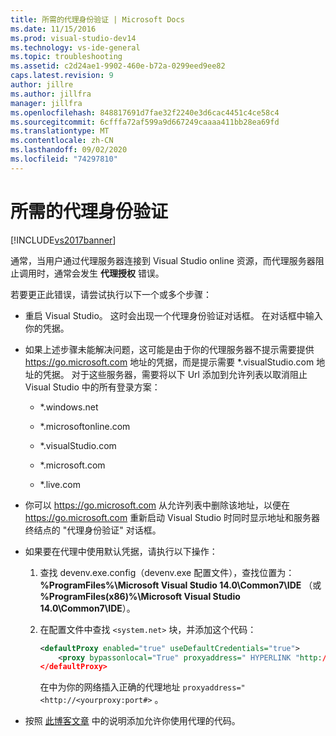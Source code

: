```yaml
---
title: 所需的代理身份验证 | Microsoft Docs
ms.date: 11/15/2016
ms.prod: visual-studio-dev14
ms.technology: vs-ide-general
ms.topic: troubleshooting
ms.assetid: c2d24ae1-9902-460e-b72a-0299eed9ee82
caps.latest.revision: 9
author: jillre
ms.author: jillfra
manager: jillfra
ms.openlocfilehash: 848817691d7fae32f2240e3d6cac4451c4ce58c4
ms.sourcegitcommit: 6cfffa72af599a9d667249caaaa411bb28ea69fd
ms.translationtype: MT
ms.contentlocale: zh-CN
ms.lasthandoff: 09/02/2020
ms.locfileid: "74297810"
---
```

# <a name="proxy-authorization-required"></a>所需的代理身份验证
[!INCLUDE[vs2017banner](../../includes/vs2017banner.md)]

通常，当用户通过代理服务器连接到 Visual Studio online 资源，而代理服务器阻止调用时，通常会发生 **代理授权** 错误。

若要更正此错误，请尝试执行以下一个或多个步骤：

- 重启 Visual Studio。 这时会出现一个代理身份验证对话框。 在对话框中输入你的凭据。

- 如果上述步骤未能解决问题，这可能是由于你的代理服务器不提示需要提供 https://go.microsoft.com 地址的凭据，而是提示需要 *.visualStudio.com 地址的凭据。 对于这些服务器，需要将以下 Url 添加到允许列表以取消阻止 Visual Studio 中的所有登录方案：

  - *.windows.net

  - *.microsoftonline.com

  - *.visualStudio.com

  - *.microsoft.com

  - *.live.com

- 你可以 https://go.microsoft.com 从允许列表中删除该地址，以便在 https://go.microsoft.com 重新启动 Visual Studio 时同时显示地址和服务器终结点的 "代理身份验证" 对话框。

- 如果要在代理中使用默认凭据，请执行以下操作：

   1. 查找 devenv.exe.config（devenv.exe 配置文件），查找位置为： **%ProgramFiles%\Microsoft Visual Studio 14.0\Common7\IDE** （或 **%ProgramFiles(x86)%\Microsoft Visual Studio 14.0\Common7\IDE**）。

   2. 在配置文件中查找 `<system.net>` 块，并添加这个代码：

      ```xml
      <defaultProxy enabled="true" useDefaultCredentials="true">
          <proxy bypassonlocal="True" proxyaddress=" HYPERLINK "http://<yourproxy:port#" http://<yourproxy:port#>"/>
      </defaultProxy>
      ```

      在中为你的网络插入正确的代理地址 `proxyaddress="<http://<yourproxy:port#>` 。

- 按照 [此博客文章](https://blogs.msdn.microsoft.com/rido/2010/05/06/how-to-connect-to-tfs-through-authenticated-web-proxy/) 中的说明添加允许你使用代理的代码。

